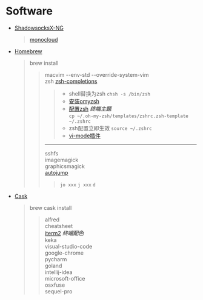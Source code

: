 # Software
* [ShadowsocksX-NG](https://github.com/shadowsocks/ShadowsocksX-NG/releases/)
  > [monocloud](https://monocloud.com.au)
* [Homebrew](https://brew.sh/)
  >brew install
  >>macvim --env-std --override-system-vim  
  >>zsh [zsh-completions](https://github.com/zsh-users/zsh-completions)  
  >>>* shell替换为zsh `chsh -s /bin/zsh`  
  >>>* [安装omyzsh](http://ohmyz.sh/)  
  >>>* [配置zsh](.zshrc) ***终端主题***  
  >>>  `cp ~/.oh-my-zsh/templates/zshrc.zsh-template ~/.zshrc`
  >>>* zsh配置立即生效 `source ~/.zshrc`  
  >>>* [vi-mode插件](https://github.com/robbyrussell/oh-my-zsh/tree/master/plugins/vi-mode)  
  >>****
  >>sshfs  
  >>imagemagick  
  >>graphicsmagick  
  >>[autojump](https://www.jianshu.com/p/51e71087f732) 
  >>> `jo xxx` `j xxx` `d`  
  
* [Cask](http://caskroom.github.io/)
  >brew cask install
  >>alfred  
  >>cheatsheet  
  >>[iterm2](https://github.com/mbadolato/iTerm2-Color-Schemes) ***终端配色***   
  >>keka  
  >>visual-studio-code  
  >>google-chrome  
  >>pycharm  
  >>goland  
  >>intellij-idea  
  >>microsoft-office  
  >>osxfuse  
  >>sequel-pro
